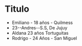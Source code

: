# Titulo
* Emiliano - 18 años - Quilmess
* 23--Andres--S.S, De Jujuy
* Aldana 23 años Tortuguitas
* Rodrigo - 24 Años - San Miguel
